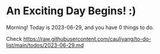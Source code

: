 # An Exciting Day Begins! :)

Morning! Today is 2023-06-29, and you have 0 things to do.

Check https://raw.githubusercontent.com/cauliyang/to-do-list/main/todos/2023-06-29.md